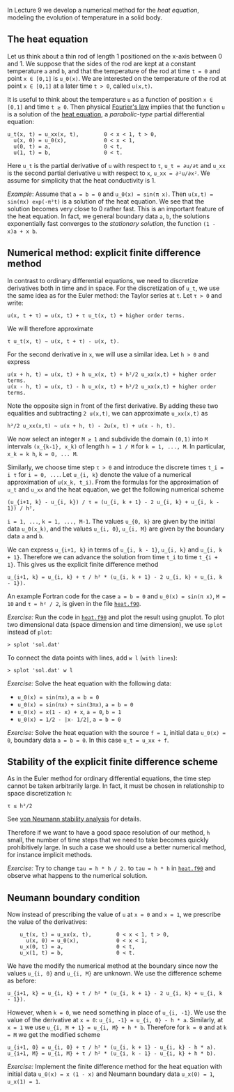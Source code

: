 In Lecture 9 we develop a numerical method
for the _heat equation_,
modeling the evolution of temperature in a solid body.

## The heat equation

Let us think about a thin rod of length 1 positioned on the x-axis
between 0 and 1. We suppose that the sides of the rod are kept at a
constant temperature `a` and `b`, and that the temperature of the rod at
time `t = 0` and point `x ∈ [0,1]` is `u_0(x)`. We are interested on
the temperature of the rod at point `x ∈ [0,1]` at a later time `t >
0`, called `u(x,t)`.

It is useful to think about the temperature `u` as a function of
position `x ∈ [0,1]` and time `t ≥ 0`. Then physical [Fourier's
law](https://en.wikipedia.org/wiki/Thermal_conduction#Fourier.27s_law)
implies that the function `u` is a solution of the [heat
equation](heat-wiki), a _parabolic-type_ partial differential equation:

```
u_t(x, t) = u_xx(x, t),        0 < x < 1, t > 0,
  u(x, 0) = u_0(x),            0 < x < 1,
  u(0, t) = a,                 0 < t,
  u(1, t) = b,                 0 < t.
```

Here `u_t` is the partial derivative of `u` with respect to `t`, `u_t =
∂u/∂t` and `u_xx` is the second partial derivative u with respect to
`x`, `u_xx = ∂²u/∂x²`. We assume for simplicity that the heat
conductivity is 1.

[heat-wiki]: https://en.wikipedia.org/wiki/Heat_equation

_Example_: Assume that `a = b = 0` and `u_0(x) = sin(π x)`. Then `u(x,t)
= sin(πx) exp(-π²t)` is a solution of the heat equation. We see that the
solution becomes very close to 0 rather fast. This is an important
feature of the heat equation. In fact, we general boundary data `a`,
`b`, the solutions exponentially fast converges to the _stationary
solution_, the function `(1 - x)a + x b`.

## Numerical method: explicit finite difference method

In contrast to ordinary differential equations, we need to discretize
derivatives both in time and in space. For the discretization of `u_t`,
we use the same idea as for the Euler method: the Taylor series at `t`.
Let `τ > 0` and write:

```
u(x, t + τ) = u(x, t) + τ u_t(x, t) + higher order terms.
```

We will therefore approximate

```
τ u_t(x, t) ∼ u(x, t + τ) - u(x, t).
```

For the second derivative in `x`, we will use a similar idea. Let `h >
0` and express

```
u(x + h, t) = u(x, t) + h u_x(x, t) + h²/2 u_xx(x,t) + higher order terms.
u(x - h, t) = u(x, t) - h u_x(x, t) + h²/2 u_xx(x,t) + higher order terms.
```

Note the opposite sign in front of the first derivative. By adding
these two equalities and subtracting `2 u(x,t)`, we can approximate
`u_xx(x,t)` as

```
h²/2 u_xx(x,t) ∼ u(x + h, t) - 2u(x, t) + u(x - h, t).
```

We now select an integer `M ≥ 1` and subdivide the domain `(0,1)` into
`M` intervals `(x_{k-1}, x_k)` of length `h = 1 / M` for `k = 1, ...,
M`. In particular, `x_k = k h`, `k = 0, ... M`.

Similarly, we choose time step `τ > 0` and introduce the discrete times
`t_i = i τ` for `i = 0, ...`. Let `u_{i, k}` denote the value of a
numerical approximation of `u(x_k, t_i)`. From the formulas for the
approximation of `u_t` and `u_xx` and the heat equation, we get the
following numerical scheme

```
(u_{i+1, k} - u_{i, k}) / τ = (u_{i, k + 1} - 2 u_{i, k} + u_{i, k - 1}) / h²,
```

`i = 1, ...`, `k = 1, ..., M-1`. The values `u_{0, k}` are given by the
initial data `u_0(x_k)`, and the values `u_{i, 0}`, `u_{i, M}` are given
by the boundary data `a` and `b`.

We can express `u_{i+1, k}` in terms of `u_{i, k - 1}`, `u_{i, k}` and
`u_{i, k + 1}`. Therefore we can advance the solution from time `t_i` to
time `t_{i + 1}`. This gives us the explicit finite difference method

```
u_{i+1, k} = u_{i, k} + τ / h² * (u_{i, k + 1} - 2 u_{i, k} + u_{i, k - 1}).
```

An example Fortran code for the case `a = b = 0` and `u_0(x) = sin(π
x)`, `M = 10` and `τ = h² / 2`, is
given in the file
[`heat.f90`](heat-code).

_Exercise:_ Run the code in [`heat.f90`](heat-code) and plot the result
using gnuplot. To plot two dimensional data (space dimension and time
dimension), we use `splot` instead of `plot`:

```gnuplot
> splot 'sol.dat'
```

To connect the data points with lines, add `w l` (`with lines`):
```gnuplot
> splot 'sol.dat' w l
```

_Exercise:_ Solve the heat equation with the following data:

- `u_0(x) = sin(πx)`, `a = b = 0`
- `u_0(x) = sin(πx) + sin(3πx)`, `a = b = 0`
- `u_0(x) = x(1 - x) + x`, `a = 0`,  `b = 1`
- `u_0(x) = 1/2 - |x- 1/2|`, `a = b = 0`

_Exercise:_ Solve the heat equation with the source `f = 1`, initial
data `u_0(x) = 0`, boundary data `a = b = 0`. In this case
`u_t = u_xx + f`.

[heat-code]: https://github.com/rekka/intro-fortran-2016/blob/master/lec8/heat.f90

## Stability of the explicit finite difference scheme

As in the Euler method for ordinary differential equations, the time
step cannot be taken arbitrarily large. In fact, it must be chosen in
relationship to space discretization `h`:

```
τ ≤ h²/2
```

See [von Neumann stability
analysis](https://en.wikipedia.org/wiki/Von_Neumann_stability_analysis)
for details.

Therefore if we want to have a good space resolution of our method, `h`
small, the number of time steps that we need to take becomes quickly
prohibitively large. In such a case we should use a better numerical
method, for instance implicit methods.

_Exercise:_ Try to change `tau = h * h / 2.` to `tau = h * h` in
[`heat.f90`](heat-code) and observe what happens to the numerical
solution.


## Neumann boundary condition

Now instead of prescribing the value of `u` at `x = 0` and `x = 1`, we prescribe
the value of the derivatives:

```
    u_t(x, t) = u_xx(x, t),        0 < x < 1, t > 0,
      u(x, 0) = u_0(x),            0 < x < 1,
    u_x(0, t) = a,                 0 < t,
    u_x(1, t) = b,                 0 < t.
```

We have the modify the numerical method at the boundary since now the
values `u_{i, 0}` and `u_{i, M}` are unknown. We use the difference
scheme as before:

```
u_{i+1, k} = u_{i, k} + τ / h² * (u_{i, k + 1} - 2 u_{i, k} + u_{i, k - 1}).
```

However, when `k = 0`, we need something in place of `u_{i, -1}`. We use
the value of the derivative at `x = 0`: `u_{i, -1} = u_{i, 0} - h * a`.
Similarly, at `x = 1` we use `u_{i, M + 1} = u_{i, M} + h * b`.
Therefore for `k = 0` and at `k = M` we get the modified scheme

```
u_{i+1, 0} = u_{i, 0} + τ / h² * (u_{i, k + 1} - u_{i, k} - h * a).
u_{i+1, M} = u_{i, M} + τ / h² * (u_{i, k - 1} - u_{i, k} + h * b).
```

_Exercise:_ Implement the finite difference method for the heat equation
with initial data `u_0(x) = x (1 - x)` and Neumann boundary data `u_x(0)
= 1`, `u_x(1) = 1`.
